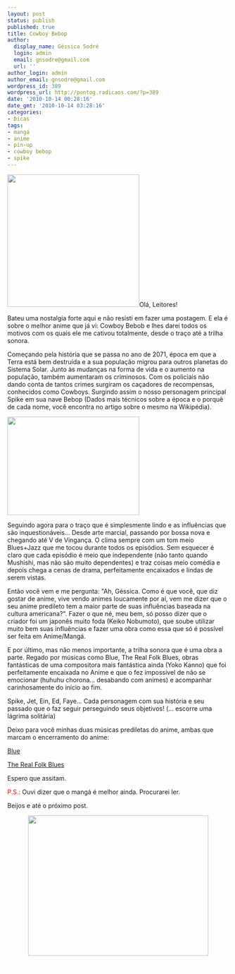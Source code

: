 ```yaml
---
layout: post
status: publish
published: true
title: Cowboy Bebop
author:
  display_name: Géssica Sodré
  login: admin
  email: gnsodre@gmail.com
  url: ''
author_login: admin
author_email: gnsodre@gmail.com
wordpress_id: 389
wordpress_url: http://pontog.radicaos.com/?p=389
date: '2010-10-14 00:28:16'
date_gmt: '2010-10-14 03:28:16'
categories:
- Dicas
tags:
- mangá
- anime
- pin-up
- cowboy bebop
- spike
---
```

<p><a href="http://pontog.radicaos.com/wp-content/uploads/2010/10/Pin-Up_5.png"><img class="alignleft size-medium wp-image-390" title="Pin-Up_5" src="http://pontog.radicaos.com/wp-content/uploads/2010/10/Pin-Up_5-300x300.png" alt="" width="300" height="300" /></a>Olá, Leitores!</p>
<p>Bateu uma nostalgia forte aqui e não resisti em fazer uma postagem. E ela é sobre o melhor anime que já vi: Cowboy Bebob e lhes darei todos os motivos com os quais ele me cativou totalmente, desde o traço até a trilha sonora.</p>
<p>Começando pela história que se passa no ano de 2071, época em que a Terra está bem destruída e a sua população migrou para outros planetas do Sistema Solar. Junto às mudanças na forma de vida e o aumento na população, também aumentaram os criminosos. Com os policiais não dando conta de tantos crimes surgiram os caçadores de recompensas, conhecidos como Cowboys. Surgindo assim o nosso personagem principal Spike em sua nave Bebop (Dados mais técnicos sobre a época e o porquê de cada nome, você encontra no artigo sobre o mesmo na Wikipédia).</p>
<p><a href="http://pontog.radicaos.com/wp-content/uploads/2010/10/cowboy-bebop-7544331.jpg"><img class="aligncenter size-medium wp-image-394" title="Cowboy Bebop" src="http://pontog.radicaos.com/wp-content/uploads/2010/10/cowboy-bebop-7544331-300x223.jpg" alt="" width="300" height="223" /></a></p>
<p>Seguindo agora para o traço que é simplesmente lindo e as influências que são inquestionáveis... Desde arte marcial, passando por bossa nova e chegando até V de Vingança. O clima sempre com um tom meio Blues+Jazz que me tocou durante todos os episódios. Sem esquecer é claro que cada episódio é meio que independente (não tanto quando Mushishi, mas não são muito dependentes) e traz coisas meio comédia e depois chega a cenas de drama, perfeitamente encaixados e lindas de serem vistas.</p>
<p>Então você vem e me pergunta: "Ah, Géssica. Como é que você, que diz gostar de anime, vive vendo animes loucamente por aí, vem me dizer que o seu anime predileto tem a maior parte de suas influências baseada na cultura americana?". Fazer o que né, meu bem, só posso dizer que o criador foi um japonês muito foda (Keiko Nobumoto), que soube utilizar muito bem suas influências e fazer uma obra como essa que só é possível ser feita em Anime/Mangá.</p>
<p>E por último, mas não menos importante, a trilha sonora que é uma obra a parte. Regado por músicas como Blue, The Real Folk Blues, obras fantásticas de uma compositora mais fantástica ainda (Yoko Kanno) que foi perfeitamente encaixada no Anime e que o fez impossível de não se emocionar (huhuhu chorona... desabando com animes) e acompanhar carinhosamente do início ao fim.</p>
<p>Spike, Jet, Ein, Ed, Faye... Cada personagem com sua história e seu passado que o faz seguir perseguindo seus objetivos! (... escorre uma lágrima solitária)</p>
<p>Deixo para você minhas duas músicas prediletas do anime, ambas que marcam o encerramento do anime:</p>
<p><a href="http://pontog.radicaos.com/wp-content/uploads/2010/10/Blue.mp3">Blue</a></p>
<p><a href="http://pontog.radicaos.com/wp-content/uploads/2010/10/Real_Folk_Blues.mp3">The Real Folk Blues</a></p>
<p>Espero que assitam.</p>
<p><span style="color: #ff0000;">P.S.:</span> Ouvi dizer que o mangá é melhor ainda. Procurarei ler.</p>
<p>Beijos e até o próximo post.</p>
<p style="text-align: center;"><img class="aligncenter" title="Bang!" src="http://pontog.radicaos.com/wp-content/uploads/2010/10/Spike_Spiegel___Bang_by_Graytiv.png" alt="" width="410" height="318" /></p>
<p style="text-align: right;"><strong><span style="color: #ffffff;">SEE YOU SPACE COWBOY...</span></strong></p>
<div><span style="color: #0000ee; -webkit-text-decorations-in-effect: underline;"><br />
</span></div>
